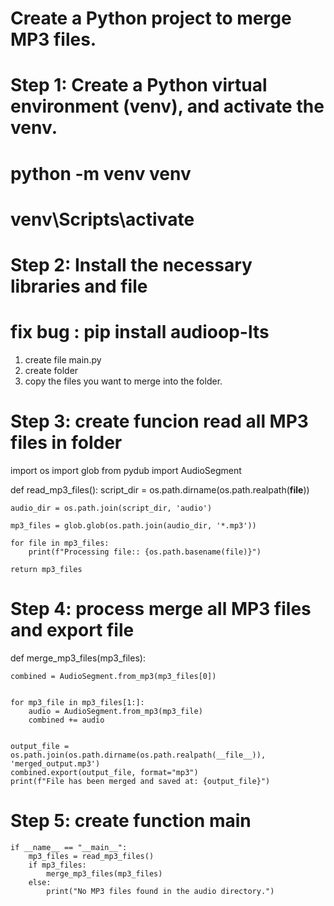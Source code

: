 # Create a Python project to merge MP3 files. #

# Step 1: Create a Python virtual environment (venv), and activate the venv.
# python -m venv venv
# venv\Scripts\activate


# Step 2: Install the necessary libraries and file
# fix bug : pip install audioop-lts
1. create file  main.py 
2. create folder  
3. copy the files you want to merge into the folder. 


# Step 3: create funcion read all MP3 files in  folder

import os
import glob
from pydub import AudioSegment 

def read_mp3_files():
    script_dir = os.path.dirname(os.path.realpath(__file__))
    
    audio_dir = os.path.join(script_dir, 'audio')
    
    mp3_files = glob.glob(os.path.join(audio_dir, '*.mp3'))
    
    for file in mp3_files:
        print(f"Processing file:: {os.path.basename(file)}")

    return mp3_files

# Step 4: process merge all MP3 files and export file

def merge_mp3_files(mp3_files):

    combined = AudioSegment.from_mp3(mp3_files[0])


    for mp3_file in mp3_files[1:]:
        audio = AudioSegment.from_mp3(mp3_file)
        combined += audio
    

    output_file = os.path.join(os.path.dirname(os.path.realpath(__file__)), 'merged_output.mp3')
    combined.export(output_file, format="mp3")
    print(f"File has been merged and saved at: {output_file}")

# Step 5: create function main
    if __name__ == "__main__":
        mp3_files = read_mp3_files()
        if mp3_files:
            merge_mp3_files(mp3_files)
        else:
            print("No MP3 files found in the audio directory.")